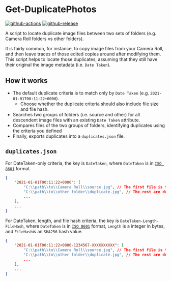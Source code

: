 # Get-DuplicatePhotos

[![github-actions](https://github.com/theohbrothers/Get-DuplicatePhotos/workflows/ci-master-pr/badge.svg)](https://github.com/theohbrothers/Get-DuplicatePhotos/actions)
[![github-release](https://img.shields.io/github/v/release/theohbrothers/Get-DuplicatePhotos?style=flat-square)](https://github.com/theohbrothers/Get-DuplicatePhotos/releases/)

A script to locate duplicate image files between two sets of folders (e.g. Camera Roll folders vs other folders).

It is fairly common, for instance, to copy image files from your Camera Roll, and then leave traces of those edited copies around after modifying them. This script helps to locate those duplicates, assuming that they still have their original the image metadata (i.e. `Date Taken`).

## How it works

- The default duplicate criteria is to match only by `Date Taken` (e.g. `2021-01-01T00:11:22+0000`).
    - Choose whether the duplicate criteria should also include file size and file hash.
- Searches two groups of folders (i.e. source and other) for all descendent image files with an existing `Date Taken` attribute.
- Compares files of the two groups of folders, identifying duplicates using the criteria you defined
- Finally, exports duplicates into a `duplicates.json` file.

## `duplicates.json`

For DateTaken-only criteria, the key is `DateTaken`, where `DateTaken` is in [`ISO 8601`](https://www.iso.org/iso-8601-date-and-time-format.html) format.

```json
{
    "2021-01-01T00:11:22+0000": [
        "C:\\path\\to\\Camera Roll\\source.jpg", // The first file is the source file.
        "C:\\path\\to\\other folder\\duplicate.jpg", // The rest are duplicates.
        ...
    ],
    ...
}
```

For DateTaken, length, and file hash criteria, the key is `DateTaken-Length-FileHash`, where `DateTaken` is in [`ISO 8601`](https://www.iso.org/iso-8601-date-and-time-format.html) format, `Length` is a integer in bytes, and `FileHash`is an `SHA256` hash value.

```json
{
    "2021-01-01T00:11:22+0000-1234567-XXXXXXXXXX": [
        "C:\\path\\to\\Camera Roll\\source.jpg", // The first file is the source file.
        "C:\\path\\to\\other folder\\duplicate.jpg", // The rest are duplicates.
        ...
    ],
    ...
}
```
